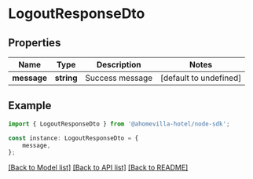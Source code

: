 # LogoutResponseDto


## Properties

Name | Type | Description | Notes
------------ | ------------- | ------------- | -------------
**message** | **string** | Success message | [default to undefined]

## Example

```typescript
import { LogoutResponseDto } from '@ahomevilla-hotel/node-sdk';

const instance: LogoutResponseDto = {
    message,
};
```

[[Back to Model list]](../README.md#documentation-for-models) [[Back to API list]](../README.md#documentation-for-api-endpoints) [[Back to README]](../README.md)

